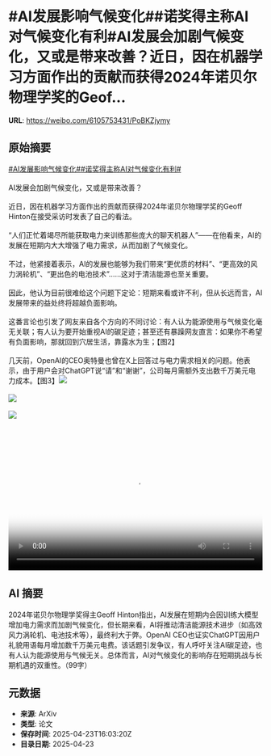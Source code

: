 # #AI发展影响气候变化##诺奖得主称AI对气候变化有利#AI发展会加剧气候变化，又或是带来改善？近日，因在机器学习方面作出的贡献而获得2024年诺贝尔物理学奖的Geof...

**URL**: https://weibo.com/6105753431/PoBKZjymy

## 原始摘要

<a href="https://m.weibo.cn/search?containerid=231522type%3D1%26t%3D10%26q%3D%23AI%E5%8F%91%E5%B1%95%E5%BD%B1%E5%93%8D%E6%B0%94%E5%80%99%E5%8F%98%E5%8C%96%23&amp;extparam=%23AI%E5%8F%91%E5%B1%95%E5%BD%B1%E5%93%8D%E6%B0%94%E5%80%99%E5%8F%98%E5%8C%96%23" data-hide=""><span class="surl-text">#AI发展影响气候变化#</span></a><a href="https://m.weibo.cn/search?containerid=231522type%3D1%26t%3D10%26q%3D%23%E8%AF%BA%E5%A5%96%E5%BE%97%E4%B8%BB%E7%A7%B0AI%E5%AF%B9%E6%B0%94%E5%80%99%E5%8F%98%E5%8C%96%E6%9C%89%E5%88%A9%23&amp;extparam=%23%E8%AF%BA%E5%A5%96%E5%BE%97%E4%B8%BB%E7%A7%B0AI%E5%AF%B9%E6%B0%94%E5%80%99%E5%8F%98%E5%8C%96%E6%9C%89%E5%88%A9%23" data-hide=""><span class="surl-text">#诺奖得主称AI对气候变化有利#</span></a><br><br>AI发展会加剧气候变化，又或是带来改善？<br><br>近日，因在机器学习方面作出的贡献而获得2024年诺贝尔物理学奖的Geoff Hinton在接受采访时发表了自己的看法。<br><br>“人们正忙着竭尽所能获取电力来训练那些庞大的聊天机器人”——在他看来，AI的发展在短期内大大增强了电力需求，从而加剧了气候变化。<br><br>不过，他紧接着表示，AI的发展也能够为我们带来“更优质的材料”、“更高效的风力涡轮机”、“更出色的电池技术”……这对于清洁能源也至关重要。<br><br>因此，他认为目前很难给这个问题下定论：短期来看或许不利，但从长远而言，AI发展带来的益处终将超越负面影响。<br><br>这番言论也引发了网友来自各个方向的不同讨论：有人认为能源使用与气候变化毫无关联；有人认为要开始重视AI的碳足迹；甚至还有暴躁网友直言：如果你不希望有负面影响，那就回到穴居生活，靠露水为生；【图2】<br><br>几天前，OpenAI的CEO奥特曼也曾在X上回答过与电力需求相关的问题。他表示，由于用户会对ChatGPT说“请”和“谢谢”，公司每月需额外支出数千万美元电力成本。【图3】<img style="" src="https://tvax2.sinaimg.cn/large/006Fd7o3ly1i0qvvxmezwj30k00k0gmc.jpg" referrerpolicy="no-referrer"><br><br><img style="" src="https://tvax2.sinaimg.cn/large/006Fd7o3gy1i0qvveyqoqj32fq35cu0y.jpg" referrerpolicy="no-referrer"><br><br><img style="" src="https://tvax3.sinaimg.cn/large/006Fd7o3gy1i0qvvfjrl8j30wg0ngdo7.jpg" referrerpolicy="no-referrer"><br><br><br clear="both"><div style="clear: both"></div><video controls="controls" poster="https://tvax2.sinaimg.cn/orj480/006Fd7o3ly1i0qvvxop64j30k00k0gmc.jpg" style="width: 100%"><source src="https://f.video.weibocdn.com/o0/ky3VnOrelx08nHs5bJ16010412007sFd0E010.mp4?label=mp4_720p&amp;template=720x720.24.0&amp;ori=0&amp;ps=1CwnkDw1GXwCQx&amp;Expires=1745427779&amp;ssig=d0TVcnyWnF&amp;KID=unistore,video"><source src="https://f.video.weibocdn.com/o0/khv3eYTPlx08nHs4YGys0104120040iv0E010.mp4?label=mp4_hd&amp;template=540x540.24.0&amp;ori=0&amp;ps=1CwnkDw1GXwCQx&amp;Expires=1745427779&amp;ssig=L2RTfCxWcH&amp;KID=unistore,video"><source src="https://f.video.weibocdn.com/o0/1V12lWV7lx08nHs4NFu0010412002g1q0E010.mp4?label=mp4_ld&amp;template=360x360.24.0&amp;ori=0&amp;ps=1CwnkDw1GXwCQx&amp;Expires=1745427779&amp;ssig=ky%2FDWxw0w5&amp;KID=unistore,video"><p>视频无法显示，请前往<a href="https://video.weibo.com/show?fid=1034%3A5158649778077716" target="_blank" rel="noopener noreferrer">微博视频</a>观看。</p></video>

## AI 摘要

2024年诺贝尔物理学奖得主Geoff Hinton指出，AI发展在短期内会因训练大模型增加电力需求而加剧气候变化，但长期来看，AI将推动清洁能源技术进步（如高效风力涡轮机、电池技术等），最终利大于弊。OpenAI CEO也证实ChatGPT因用户礼貌用语每月增加数千万美元电费。该话题引发争议，有人呼吁关注AI碳足迹，也有人认为能源使用与气候无关。总体而言，AI对气候变化的影响存在短期挑战与长期机遇的双重性。（99字）

## 元数据

- **来源**: ArXiv
- **类型**: 论文
- **保存时间**: 2025-04-23T16:03:20Z
- **目录日期**: 2025-04-23
